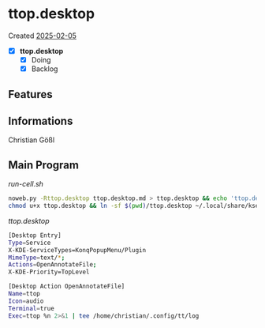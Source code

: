 # ttop.desktop
Created [2025-02-05](2025-02-05)

- [x] **ttop.desktop**
    - [x] Doing
    - [x] Backlog

## Features



## Informations
 Christian Gößl
## Main Program


*run-cell.sh*
```bash
noweb.py -Rttop.desktop ttop.desktop.md > ttop.desktop && echo 'ttop.desktop' && date 
chmod u+x ttop.desktop && ln -sf $(pwd)/ttop.desktop ~/.local/share/kservices5/ServiceMenus/ttop.desktop && echo 'fertig'
```


*ttop.desktop*
```bash
[Desktop Entry]
Type=Service
X-KDE-ServiceTypes=KonqPopupMenu/Plugin
MimeType=text/*;
Actions=OpenAnnotateFile;
X-KDE-Priority=TopLevel

[Desktop Action OpenAnnotateFile]
Name=ttop
Icon=audio
Terminal=true
Exec=ttop %n 2>&1 | tee /home/christian/.config/tt/log
```
